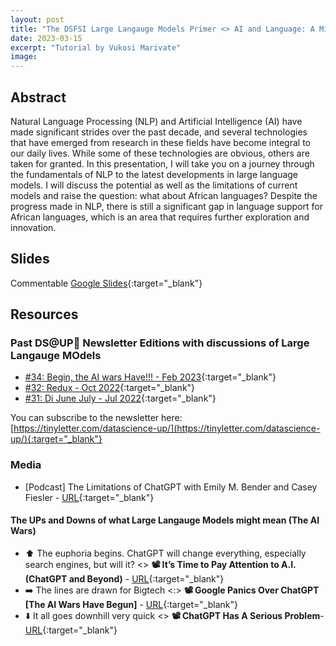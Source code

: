 ```yaml
---
layout: post
title: "The DSFSI Large Langauge Models Primer <> AI and Language: A Mirror to Ourselves - Understanding how we got to ChatGPT and what it actually means"
date: 2023-03-15
excerpt: "Tutorial by Vukosi Marivate"
image: 
---
```


## Abstract

Natural Language Processing (NLP) and Artificial Intelligence (AI) have made significant strides over the past decade, and several technologies that have emerged from research in these fields have become integral to our daily lives. While some of these technologies are obvious, others are taken for granted. In this presentation, I will take you on a journey through the fundamentals of NLP to the latest developments in large language models. I will discuss the potential as well as the limitations of current models and raise the question: what about African languages? Despite the progress made in NLP, there is still a significant gap in language support for African languages, which is an area that requires further exploration and innovation.

## Slides

Commentable [Google Slides](https://docs.google.com/presentation/d/1Ad3vv-5OIqJvaqdsEkx1e0mOSPXcRoZUZ1PwEB4-6iQ/edit?usp=sharing){:target="_blank"}

## Resources

### Past DS@UP🚀 Newsletter Editions with discussions of Large Langauge MOdels

* [#34: Begin, the AI wars Have!!! - Feb 2023](https://tinyletter.com/datascience-up/letters/ds-up-34-begin-the-ai-wars-have){:target="_blank"}
* [#32: Redux - Oct 2022](https://tinyletter.com/datascience-up/letters/ds-up-32-redux){:target="_blank"}
* [#31: Di June July - Jul 2022](https://tinyletter.com/datascience-up/letters/ds-up-31-di-june-july){:target="_blank"}

You can subscribe to the newsletter here: [https://tinyletter.com/datascience-up/](https://tinyletter.com/datascience-up/){:target="_blank"}

### Media

* [Podcast] The Limitations of ChatGPT with Emily M. Bender and Casey Fiesler - [URL](https://www.radicalai.org/chatgpt-limitations){:target="_blank"}

#### The UPs and Downs of what Large Langauge Models might mean (The AI Wars)

* ⬆️ The euphoria begins. ChatGPT will change everything, especially search engines, but will it? <> **📽️ It’s Time to Pay Attention to A.I. (ChatGPT and Beyond)** - [URL](https://www.youtube.com/watch?v=0uQqMxXoNVs){:target="_blank"}
* ➡️ The lines are drawn for Bigtech <:> **📽️ Google Panics Over ChatGPT [The AI Wars Have Begun]** - [URL](https://www.youtube.com/watch?v=Nh5i5obZ8OY){:target="_blank"}
* ⬇️ It all goes downhill very quick <> **📽️ ChatGPT Has A Serious Problem**- [URL]([https://www.youtube.com/watch?v=0uQqMxXoNVs](https://www.youtube.com/watch?v=ce616lsed9Y)){:target="_blank"}

